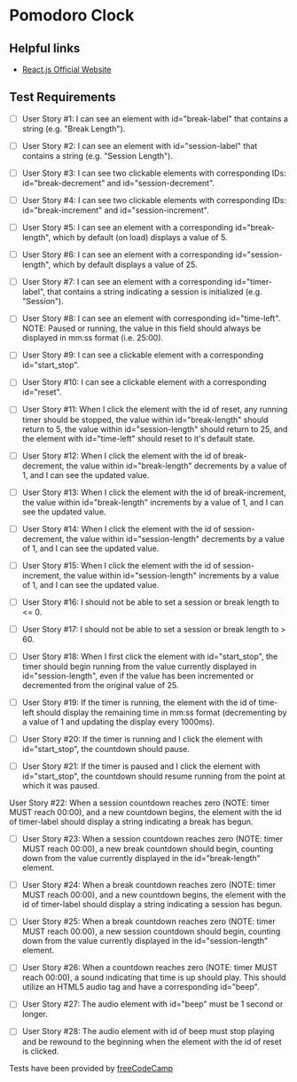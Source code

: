 # Pomodoro Clock

## Helpful links

- [React.js Official Website](https://reactjs.org/)

## Test Requirements

- [ ] User Story #1: I can see an element with id="break-label" that contains a string (e.g. "Break Length").

- [ ] User Story #2: I can see an element with id="session-label" that contains a string (e.g. "Session Length").

- [ ] User Story #3: I can see two clickable elements with corresponding IDs: id="break-decrement" and id="session-decrement".

- [ ] User Story #4: I can see two clickable elements with corresponding IDs: id="break-increment" and id="session-increment".

- [ ] User Story #5: I can see an element with a corresponding id="break-length", which by default (on load) displays a value of 5.

- [ ] User Story #6: I can see an element with a corresponding id="session-length", which by default displays a value of 25.

- [ ] User Story #7: I can see an element with a corresponding id="timer-label", that contains a string indicating a session is initialized (e.g. "Session").

- [ ] User Story #8: I can see an element with corresponding id="time-left". NOTE: Paused or running, the value in this field should always be displayed in mm:ss format (i.e. 25:00).

- [ ] User Story #9: I can see a clickable element with a corresponding id="start_stop".

- [ ] User Story #10: I can see a clickable element with a corresponding id="reset".

- [ ] User Story #11: When I click the element with the id of reset, any running timer should be stopped, the value within id="break-length" should return to 5, the value within id="session-length" should return to 25, and the element with id="time-left" should reset to it's default state.

- [ ] User Story #12: When I click the element with the id of break-decrement, the value within id="break-length" decrements by a value of 1, and I can see the updated value.

- [ ] User Story #13: When I click the element with the id of break-increment, the value within id="break-length" increments by a value of 1, and I can see the updated value.

- [ ] User Story #14: When I click the element with the id of session-decrement, the value within id="session-length" decrements by a value of 1, and I can see the updated value.

- [ ] User Story #15: When I click the element with the id of session-increment, the value within id="session-length" increments by a value of 1, and I can see the updated value.

- [ ] User Story #16: I should not be able to set a session or break length to <= 0.

- [ ] User Story #17: I should not be able to set a session or break length to > 60.

- [ ] User Story #18: When I first click the element with id="start_stop", the timer should begin running from the value currently displayed in id="session-length", even if the value has been incremented or decremented from the original value of 25.

- [ ] User Story #19: If the timer is running, the element with the id of time-left should display the remaining time in mm:ss format (decrementing by a value of 1 and updating the display every 1000ms).

- [ ] User Story #20: If the timer is running and I click the element with id="start_stop", the countdown should pause.

- [ ] User Story #21: If the timer is paused and I click the element with id="start_stop", the countdown should resume running from the point at which it was paused.

User Story #22: When a session countdown reaches zero (NOTE: timer MUST reach 00:00), and a new countdown begins, the element with the id of timer-label should display a string indicating a break has begun.

- [ ] User Story #23: When a session countdown reaches zero (NOTE: timer MUST reach 00:00), a new break countdown should begin, counting down from the value currently displayed in the id="break-length" element.

- [ ] User Story #24: When a break countdown reaches zero (NOTE: timer MUST reach 00:00), and a new countdown begins, the element with the id of timer-label should display a string indicating a session has begun.

- [ ] User Story #25: When a break countdown reaches zero (NOTE: timer MUST reach 00:00), a new session countdown should begin, counting down from the value currently displayed in the id="session-length" element.

- [ ] User Story #26: When a countdown reaches zero (NOTE: timer MUST reach 00:00), a sound indicating that time is up should play. This should utilize an HTML5 audio tag and have a corresponding id="beep".

- [ ] User Story #27: The audio element with id="beep" must be 1 second or longer.

- [ ] User Story #28: The audio element with id of beep must stop playing and be rewound to the beginning when the element with the id of reset is clicked.

Tests have been provided by [freeCodeCamp](https://www.freecodecamp.org/learn/front-end-libraries/front-end-libraries-projects/build-a-pomodoro-clock)
